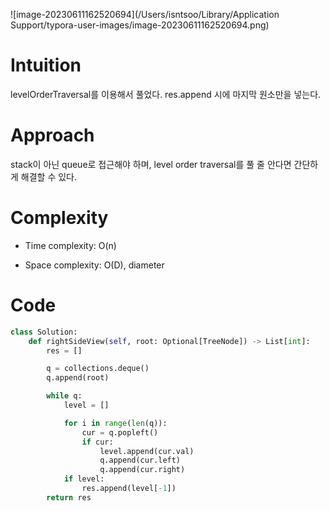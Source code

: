 ![image-20230611162520694](/Users/isntsoo/Library/Application Support/typora-user-images/image-20230611162520694.png)

# Intuition
levelOrderTraversal를 이용해서 풀었다. res.append 시에 마지막 원소만을 넣는다.

# Approach
stack이 아닌 queue로 접근해야 하며, level order traversal를 풀 줄 안다면 간단하게 해결할 수 있다.

# Complexity
- Time complexity: O(n)

- Space complexity: O(D), diameter

# Code
```python
class Solution:
    def rightSideView(self, root: Optional[TreeNode]) -> List[int]:
        res = []

        q = collections.deque()
        q.append(root)

        while q:
            level = []

            for i in range(len(q)):
                cur = q.popleft()
                if cur:
                    level.append(cur.val)
                    q.append(cur.left)
                    q.append(cur.right)
            if level:
                res.append(level[-1])
        return res

```
